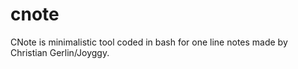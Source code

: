 # cnote
CNote is minimalistic tool coded in bash for one line notes made by Christian Gerlin/Joyggy.
